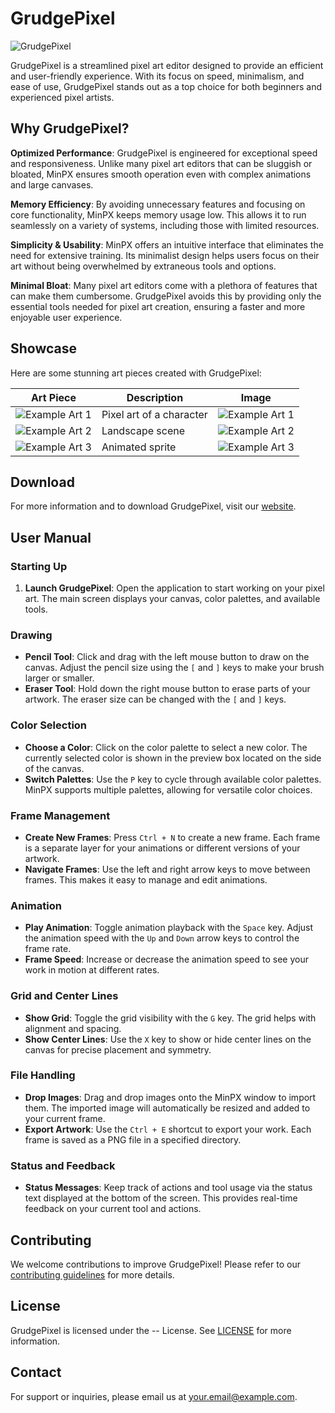 # GrudgePixel

![GrudgePixel](path/to/editor-image-placeholder.png)

GrudgePixel is a streamlined pixel art editor designed to provide an efficient and user-friendly experience. With its focus on speed, minimalism, and ease of use, GrudgePixel stands out as a top choice for both beginners and experienced pixel artists.

## Why GrudgePixel?

**Optimized Performance**: GrudgePixel is engineered for exceptional speed and responsiveness. Unlike many pixel art editors that can be sluggish or bloated, MinPX ensures smooth operation even with complex animations and large canvases.

**Memory Efficiency**: By avoiding unnecessary features and focusing on core functionality, MinPX keeps memory usage low. This allows it to run seamlessly on a variety of systems, including those with limited resources.

**Simplicity & Usability**: MinPX offers an intuitive interface that eliminates the need for extensive training. Its minimalist design helps users focus on their art without being overwhelmed by extraneous tools and options.

**Minimal Bloat**: Many pixel art editors come with a plethora of features that can make them cumbersome. GrudgePixel avoids this by providing only the essential tools needed for pixel art creation, ensuring a faster and more enjoyable user experience.

## Showcase

Here are some stunning art pieces created with GrudgePixel:

| Art Piece       | Description               | Image                        |
|-----------------|---------------------------|------------------------------|
| ![Example Art 1](path/to/example-art1.png) | Pixel art of a character | ![Example Art 1](path/to/example-art1.png) |
| ![Example Art 2](path/to/example-art2.png) | Landscape scene | ![Example Art 2](path/to/example-art2.png) |
| ![Example Art 3](path/to/example-art3.png) | Animated sprite | ![Example Art 3](path/to/example-art3.png) |

## Download

For more information and to download GrudgePixel, visit our [website](http://example.com).

## User Manual

### Starting Up

1. **Launch GrudgePixel**: Open the application to start working on your pixel art. The main screen displays your canvas, color palettes, and available tools.

### Drawing

- **Pencil Tool**: Click and drag with the left mouse button to draw on the canvas. Adjust the pencil size using the `[` and `]` keys to make your brush larger or smaller.
- **Eraser Tool**: Hold down the right mouse button to erase parts of your artwork. The eraser size can be changed with the `[` and `]` keys.

### Color Selection

- **Choose a Color**: Click on the color palette to select a new color. The currently selected color is shown in the preview box located on the side of the canvas.
- **Switch Palettes**: Use the `P` key to cycle through available color palettes. MinPX supports multiple palettes, allowing for versatile color choices.

### Frame Management

- **Create New Frames**: Press `Ctrl + N` to create a new frame. Each frame is a separate layer for your animations or different versions of your artwork.
- **Navigate Frames**: Use the left and right arrow keys to move between frames. This makes it easy to manage and edit animations.

### Animation

- **Play Animation**: Toggle animation playback with the `Space` key. Adjust the animation speed with the `Up` and `Down` arrow keys to control the frame rate.
- **Frame Speed**: Increase or decrease the animation speed to see your work in motion at different rates.

### Grid and Center Lines

- **Show Grid**: Toggle the grid visibility with the `G` key. The grid helps with alignment and spacing.
- **Show Center Lines**: Use the `X` key to show or hide center lines on the canvas for precise placement and symmetry.

### File Handling

- **Drop Images**: Drag and drop images onto the MinPX window to import them. The imported image will automatically be resized and added to your current frame.
- **Export Artwork**: Use the `Ctrl + E` shortcut to export your work. Each frame is saved as a PNG file in a specified directory.

### Status and Feedback

- **Status Messages**: Keep track of actions and tool usage via the status text displayed at the bottom of the screen. This provides real-time feedback on your current tool and actions.

## Contributing

We welcome contributions to improve GrudgePixel! Please refer to our [contributing guidelines](http://example.com/contributing) for more details.

## License

GrudgePixel is licensed under the -- License. See [LICENSE](LICENSE) for more information.

## Contact

For support or inquiries, please email us at [your.email@example.com](mailto:your.email@example.com).
